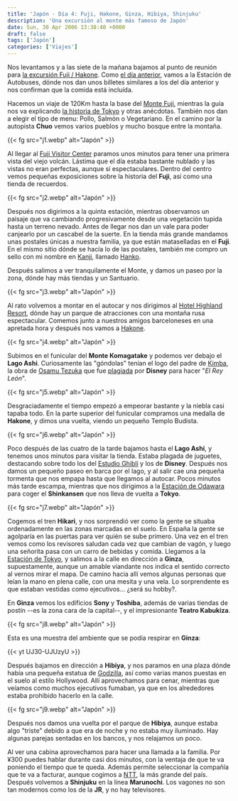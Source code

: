 ```yaml
---
title: 'Japón - Día 4: Fuji, Hakone, Ginza, Hibiya, Shinjuku'
description: 'Una excursión al monte más famoso de Japón'
date: Sun, 30 Apr 2006 13:38:40 +0000
draft: false
tags: ['Japón']
categories: ['Viajes']
---
```


Nos levantamos y a las siete de la mañana bajamos al punto de reunión para [la excursión Fuji / Hakone](http://act.jtbgmt.com/itdt/scripts/sunrise/sunrise_detail.asp?webyear=2006&orig=web&webg=0000&t_gp=Y&t_no=F800). Como [el día anterior](/japon-dia-3-tokyo-tower-palacio-imperial-asakusa-ueno-ikebukuro/), vamos a la Estación de Autobuses, dónde nos dan unos billetes similares a los del día anterior y nos confirman que la comida está incluída.

Hacemos un viaje de 120Km hasta la base del [Monte Fuji](http://es.wikipedia.org/wiki/Monte_Fuji), mientras la guía nos va explicando [la historia de Tokyo](http://kirai.bitacoras.com/categoria/nihon/nihon-historia/) y otras anécdotas. También nos dan a elegir el tipo de menu: Pollo, Salmón o Vegetariano. En el camino por la autopista **Chuo** vemos varios pueblos y mucho bosque entre la montaña.

{{< fg src="j1.webp" alt="Japón" >}}

Al llegar al [Fuji Visitor Center](http://yamanashi.visitors-net.ne.jp/~fujivisi/english/index.html) paramos unos minutos para tener una primera vista del viejo volcán. Lástima que el día estaba bastante nublado y las vistas no eran perfectas, aunque sí espectaculares. Dentro del centro vemos pequeñas exposiciones sobre la historia del **Fuji**, así como una tienda de recuerdos.

{{< fg src="j2.webp" alt="Japón" >}}

Después nos digirimos a la quinta estación, mientras observamos un paisaje que va cambiando progresivamente desde una vegetación tupida hasta un terreno nevado. Antes de llegar nos dan un vale para poder canjearlo por un cascabel de la suerte. En la tienda más grande mandamos unas postales únicas a nuestra familia, ya que están mataselladas en el **Fuji**. En el mismo sitio dónde se hacía lo de las postales, también me compro un sello con mi nombre en [Kanji](http://es.wikipedia.org/wiki/Kanji), llamado [Hanko](http://www.han-shop.co.jp/).

Después salimos a ver tranquilamente el Monte, y damos un paseo por la zona, dónde hay más tiendas y un Santuario.

{{< fg src="j3.webp" alt="Japón" >}}

Al rato volvemos a montar en el autocar y nos dirigimos al [Hotel Highland Resort](http://www.highlandresort.co.jp/english/index.html), dónde hay un parque de atracciones con una montaña rusa espectacular. Comemos junto a nuestros amigos barceloneses en una apretada hora y después nos vamos a [Hakone](http://en.wikipedia.org/wiki/Hakone,_Kanagawa).

{{< fg src="j4.webp" alt="Japón" >}}

Subimos en el funicular del **Monte Komagatake** y podemos ver debajo el **Lago Ashi**. Curiosamente las "góndolas" tenían el logo del padre de [Kimba](http://en.wikipedia.org/wiki/Kimba_the_White_Lion), la obra de [Osamu Tezuka](http://en.wikipedia.org/wiki/Osamu_Tezuka) que fue [plagiada](http://www.kimbawlion.com/rant2.htm) por **Disney** para hacer "_El Rey León_".

{{< fg src="j5.webp" alt="Japón" >}}

Desgraciadamente el tiempo empezó a empeorar bastante y la niebla casi tapaba todo. En la parte superior del funicular compramos una medalla de **Hakone**, y dimos una vuelta, viendo un pequeño Templo Budista.

{{< fg src="j6.webp" alt="Japón" >}}

Poco después de las cuatro de la tarde bajamos hasta el **Lago Ashi**, y tenemos unos minutos para visitar la tienda. Estaba plagada de juguetes, destacando sobre todo los del [Estudio Ghibli](http://es.wikipedia.org/wiki/Estudio_Ghibli) y los de **Disney**. Después nos damos un pequeño paseo en barca por el lago, y al salir cae una pequeña tormenta que nos empapa hasta que llegamos al autocar. Pocos minutos más tarde escampa, mientras que nos dirigimos a la [Estación de Odawara](http://en.wikipedia.org/wiki/Odawara_Station) para coger el **Shinkansen** que nos lleva de vuelta a **Tokyo**.

{{< fg src="j7.webp" alt="Japón" >}}

Cogemos el tren **Hikari**, y nos sorprendió ver como la gente se situaba ordenadamente en las zonas marcadas en el suelo. En España la gente se agolparía en las puertas para ver quién se sube primero. Una vez en el tren vemos como los revisores saludan cada vez que cambian de vagón, y luego una señorita pasa con un carro de bebidas y comida. Llegamos a la [Estación de Tokyo](http://en.wikipedia.org/wiki/Tokyo_Station), y salimos a la calle en dirección a **Ginza**, supuestamente, aunque un amable viandante nos indica el sentido correcto al vernos mirar el mapa. De camino hacia allí vemos algunas personas que leían la mano en plena calle, con una mesita y una vela. Lo sorprendente es que estaban vestidas como ejecutivos... ¿será su hobby?.

En **Ginza** vemos los edificios **Sony** y **Toshiba**, además de varias tiendas de postín --es la zona cara de la capital--, y el impresionante **Teatro Kabukiza**.

{{< fg src="j8.webp" alt="Japón" >}}

Esta es una muestra del ambiente que se podía respirar en **Ginza**:

{{< yt UJ30-UJUzyU >}}

Después bajamos en dirección a **Hibiya**, y nos paramos en una plaza dónde había una pequeña estatua de [Godzilla](http://en.wikipedia.org/wiki/Godzilla), así como varias manos puestas en el suelo al estilo Hollywood. Allí aprovechamos para cenar, mientras que veíamos como muchos ejecutivos fumaban, ya que en los alrededores estaba prohibido hacerlo en la calle.

{{< fg src="j9.webp" alt="Japón" >}}

Después nos damos una vuelta por el parque de **Hibiya**, aunque estaba algo "triste" debido a que era de noche y no estaba muy iluminado. Hay algunas parejas sentadas en los bancos, y nos relajamos un poco.

Al ver una cabina aprovechamos para hacer una llamada a la familia. Por ¥300 puedes hablar durante casi dos minutos, con la ventaja de que te va poniendo el tiempo que te queda. Además permite seleccionar la compañía que te va a facturar, aunque cogimos a [NTT](http://www.ntt.co.jp/), la más grande del país. Después volvemos a **Shinjuku** en la línea **Marunochi**. Los vagones no son tan modernos como los de la **JR**, y no hay televisores.